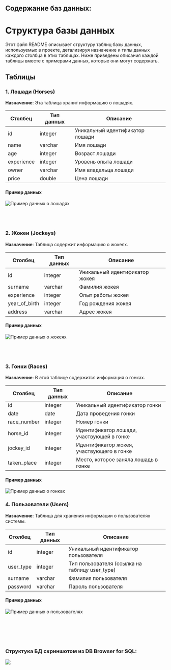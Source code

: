 ## Содержание баз данных:
# Структура базы данных

Этот файл README описывает структуру таблиц базы данных, используемых в проекте, детализируя назначение и типы данных каждого столбца в этих таблицах. Ниже приведены описания каждой таблицы вместе с примерами данных, которые они могут содержать.

## Таблицы

### 1. Лошади (Horses)

**Назначение**: Эта таблица хранит информацию о лошадях.

| Столбец     | Тип данных | Описание                          |
|-------------|------------|-----------------------------------|
| id          | integer    | Уникальный идентификатор лошади   |
| name        | varchar    | Имя лошади                        |
| age         | integer    | Возраст лошади                    |
| experience  | integer    | Уровень опыта лошади              |
| owner       | varchar    | Имя владельца лошади              |
| price       | double     | Цена лошади                       |

#### Пример данных
![Пример данных о лошадях](./DataBases/Screenshots/hourses.png)
<br><br><br><br>

### 2. Жокеи (Jockeys)

**Назначение**: Таблица содержит информацию о жокеях.

| Столбец        | Тип данных | Описание                               |
|----------------|------------|----------------------------------------|
| id             | integer    | Уникальный идентификатор жокея         |
| surname        | varchar    | Фамилия жокея                          |
| experience     | integer    | Опыт работы жокея                      |
| year_of_birth  | integer    | Год рождения жокея                     |
| address        | varchar    | Адрес жокея                            |

#### Пример данных
![Пример данных о жокеях](./DataBases/Screenshots/jockeys.png)
<br><br><br><br>
### 3. Гонки (Races)

**Назначение**: В этой таблице содержится информация о гонках.

| Столбец      | Тип данных | Описание                                     |
|--------------|------------|----------------------------------------------|
| id           | integer    | Уникальный идентификатор гонки               |
| date         | date       | Дата проведения гонки                        |
| race_number  | integer    | Номер гонки                                  |
| horse_id     | integer    | Идентификатор лошади, участвующей в гонке    |
| jockey_id    | integer    | Идентификатор жокея, участвующего в гонке    |
| taken_place  | integer    | Место, которое заняла лошадь в гонке         |

#### Пример данных
![Пример данных о гонках](./DataBases/Screenshots/races.png)

### 4. Пользователи (Users)

**Назначение**: Таблица для хранения информации о пользователях системы.

| Столбец     | Тип данных | Описание                           |
|-------------|------------|------------------------------------|
| id          | integer    | Уникальный идентификатор пользователя |
| user_type   | integer    | Тип пользователя (ссылка на таблицу user_type) |
| surname     | varchar    | Фамилия пользователя               |
| password    | varchar    | Пароль пользователя                |

#### Пример данных
![Пример данных о пользователях](./DataBases/Screenshots/users.png)
 
<br><br><br><br>
 ### Структука БД скриншотом из DB Browser for SQL:
 ![](./DataBases/Screenshots/struct.png)